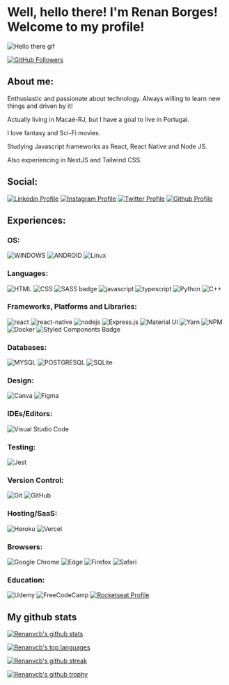 # Well, hello there! I'm Renan Borges! Welcome to my profile!

![Hello there gif](https://media.giphy.com/media/Nx0rz3jtxtEre/giphy.gif)

<!-- Dev @WALO DTP -->
[![GitHub Followers](https://img.shields.io/github/followers/renanvcb?style=flat&labelColor=0D0D0D&logo=Github&Color=white)](https://github.com/renanvcb)

## About me:

Enthusiastic and passionate about technology. Always willing to learn new things and driven by it!

Actually living in Macaé-RJ, but I have a goal to live in Portugal.

I love fantasy and Sci-Fi movies.

Studying Javascript frameworks as React, React Native and Node JS.

Also experiencing in NextJS and Tailwind CSS.

## Social:

[![Linkedin Profile](https://img.shields.io/badge/Renan%20Borges-0077B5?style=for-the-badge&logo=linkedin&logoColor=white)](https://www.linkedin.com/in/renanvcb/)
[![Instagram Profile](https://img.shields.io/badge/Instagram-E4405F?style=for-the-badge&logo=instagram&logoColor=white)](https://www.instagram.com/renanvcb)
[![Twitter Profile](https://img.shields.io/badge/Renan%20Borges-0077B5?style=for-the-badge&logo=twitter&logoColor=white)](https://www.twitter.com/renanvcb/)
[![Github Profile](https://img.shields.io/badge/GitHub-100000?style=for-the-badge&logo=github&logoColor=white)](https://github.com/renanvcb)

## Experiences:

### OS:
![WINDOWS](https://img.shields.io/badge/Windows-0078D6?style=for-the-badge&logo=windows&logoColor=white)
![ANDROID](https://img.shields.io/badge/Android-3DDC84?style=for-the-badge&logo=android&logoColor=white)
![Linux](https://img.shields.io/badge/Linux-FCC624?style=for-the-badge&logo=linux&logoColor=black)

### Languages:
![HTML](https://img.shields.io/badge/HTML5-E34F26?style=for-the-badge&logo=html5&logoColor=white)
![CSS](https://img.shields.io/badge/CSS3-1572B6?style=for-the-badge&logo=css3&logoColor=white)
![SASS badge](https://img.shields.io/badge/Sass-CC6699?style=for-the-badge&logo=sass&logoColor=white)
![javascript](https://img.shields.io/badge/JavaScript-323330?style=for-the-badge&logo=javascript&logoColor=F7DF1E)
![typescript](https://img.shields.io/badge/TypeScript-007ACC?style=for-the-badge&logo=typescript&logoColor=white)
![Python](https://img.shields.io/badge/python-3670A0?style=for-the-badge&logo=python&logoColor=ffdd54)
![C++](https://img.shields.io/badge/c++-%2300599C.svg?style=for-the-badge&logo=c%2B%2B&logoColor=white)
<!--![image]({BadgeURLHere})-->

### Frameworks, Platforms and Libraries:
![react](https://img.shields.io/badge/React-20232A?style=for-the-badge&logo=react&logoColor=61DAFB)
![react-native](https://img.shields.io/badge/React_Native-20232A?style=for-the-badge&logo=react&logoColor=61DAFB)
![nodejs](https://img.shields.io/badge/Node.js-339933?style=for-the-badge&logo=nodedotjs&logoColor=white)
![Express.js](https://img.shields.io/badge/express.js-%23404d59.svg?style=for-the-badge&logo=express&logoColor=%2361DAFB)
![Material UI](https://img.shields.io/badge/materialui-%230081CB.svg?style=for-the-badge&logo=material-ui&logoColor=white)
![Yarn](https://img.shields.io/badge/yarn-%232C8EBB.svg?style=for-the-badge&logo=yarn&logoColor=white)
![NPM](https://img.shields.io/badge/NPM-%23000000.svg?style=for-the-badge&logo=npm&logoColor=white)
![Docker](https://img.shields.io/badge/docker-%230db7ed.svg?style=for-the-badge&logo=docker&logoColor=white)
![Styled Components Badge](https://img.shields.io/badge/styled--components-DB7093?style=for-the-badge&logo=styled-components&logoColor=white)

### Databases:
![MYSQL](https://img.shields.io/badge/MySQL-00000F?style=for-the-badge&logo=mysql&logoColor=white)
![POSTGRESQL](https://img.shields.io/badge/PostgreSQL-316192?style=for-the-badge&logo=postgresql&logoColor=white)
![SQLite](https://img.shields.io/badge/sqlite-%2307405e.svg?style=for-the-badge&logo=sqlite&logoColor=white)

### Design:
![Canva](https://img.shields.io/badge/Canva-%2300C4CC.svg?style=for-the-badge&logo=Canva&logoColor=white)
![Figma](https://img.shields.io/badge/figma-%23F24E1E.svg?style=for-the-badge&logo=figma&logoColor=white)

### IDEs/Editors:
![Visual Studio Code](https://img.shields.io/badge/Visual%20Studio%20Code-0078d7.svg?style=for-the-badge&logo=visual-studio-code&logoColor=white)

### Testing:
![Jest](https://img.shields.io/badge/-jest-%23C21325?style=for-the-badge&logo=jest&logoColor=white)

### Version Control:
![Git](https://img.shields.io/badge/git-%23F05033.svg?style=for-the-badge&logo=git&logoColor=white)
![GitHub](https://img.shields.io/badge/github-%23121011.svg?style=for-the-badge&logo=github&logoColor=white)

### Hosting/SaaS:
![Heroku](https://img.shields.io/badge/heroku-%23430098.svg?style=for-the-badge&logo=heroku&logoColor=white)
![Vercel](https://img.shields.io/badge/vercel-%23000000.svg?style=for-the-badge&logo=vercel&logoColor=white)

### Browsers:
![Google Chrome](https://img.shields.io/badge/Google%20Chrome-4285F4?style=for-the-badge&logo=GoogleChrome&logoColor=white)
![Edge](https://img.shields.io/badge/Edge-0078D7?style=for-the-badge&logo=Microsoft-edge&logoColor=white)
![Firefox](https://img.shields.io/badge/Firefox-FF7139?style=for-the-badge&logo=Firefox-Browser&logoColor=white)
![Safari](https://img.shields.io/badge/Safari-000000?style=for-the-badge&logo=Safari&logoColor=white)

### Education:
![Udemy](https://img.shields.io/badge/Udemy-A435F0?style=for-the-badge&logo=Udemy&logoColor=white)
![FreeCodeCamp](https://img.shields.io/badge/Freecodecamp-%23123.svg?&style=for-the-badge&logo=freecodecamp&logoColor=green)
[![Rocketseat Profile](https://img.shields.io/badge/%F0%9F%9A%80-Rocketseat-blueviolet?style=for-the-badge)](https://app.rocketseat.com.br/me/renan-borges-1566775516)

## My github stats

[![Renanvcb's github stats](https://github-readme-stats.vercel.app/api?username=renanvcb&theme=dracula&show_icons=true)](https://github.com/anuraghazra/github-readme-stats)

[![Renanvcb's top languages](https://github-readme-stats.vercel.app/api/top-langs/?username=renanvcb&theme=dracula)](https://github.com/anuraghazra/github-readme-stats)

[![Renanvcb's github streak](https://github-readme-streak-stats.herokuapp.com/?user=renanvcb&theme=dracula)](https://github.com/DenverCoder1/github-readme-streak-stats)

[![Renanvcb's github trophy](https://github-profile-trophy.vercel.app/?username=renanvcb&row=1&theme=dracula)](https://github.com/ryo-ma/github-profile-trophy)

<!--
**renanvcb/renanvcb** is a ✨ _special_ ✨ repository because its `README.md` (this file) appears on your GitHub profile.

Here are some ideas to get you started:

- 🔭 I’m currently working on ...
- 🌱 I’m currently learning ...
- 👯 I’m looking to collaborate on ...
- 🤔 I’m looking for help with ...
- 💬 Ask me about ...
- 📫 How to reach me: ...
- 😄 Pronouns: ...
- ⚡ Fun fact: ...
-->
